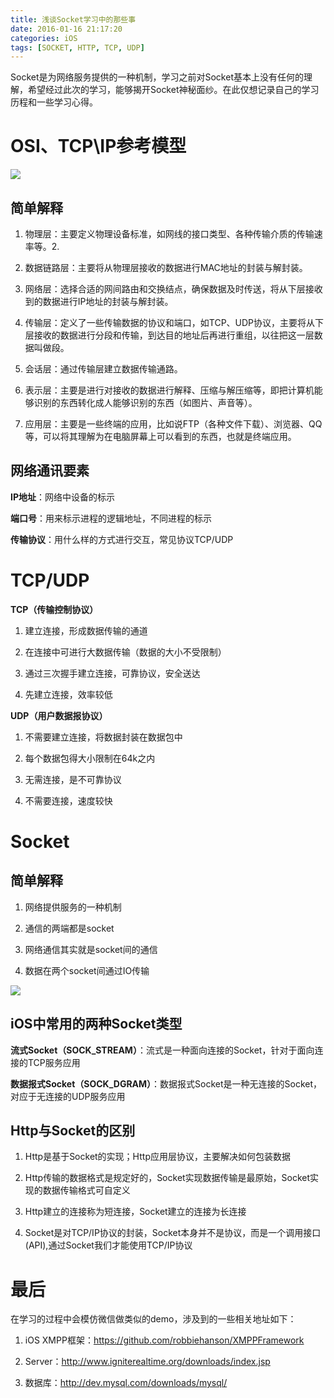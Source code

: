 ```yaml
---
title: 浅谈Socket学习中的那些事
date: 2016-01-16 21:17:20
categories: iOS
tags: [SOCKET, HTTP, TCP, UDP]
---
```

<!--more-->

Socket是为网络服务提供的一种机制，学习之前对Socket基本上没有任何的理解，希望经过此次的学习，能够揭开Socket神秘面纱。在此仅想记录自己的学习历程和一些学习心得。

# OSI、TCP\IP参考模型
<p>

![](http://7xq5ax.com1.z0.glb.clouddn.com/OSI%E5%8F%82%E8%80%83%E6%A8%A1%E5%9E%8B.png)
<p>

## 简单解释

1. 物理层：主要定义物理设备标准，如网线的接口类型、各种传输介质的传输速率等。2. 

2. 数据链路层：主要将从物理层接收的数据进行MAC地址的封装与解封装。

3. 网络层：选择合适的网间路由和交换结点，确保数据及时传送，将从下层接收到的数据进行IP地址的封装与解封装。

4. 传输层：定义了一些传输数据的协议和端口，如TCP、UDP协议，主要将从下层接收的数据进行分段和传输，到达目的地址后再进行重组，以往把这一层数据叫做段。

5. 会话层：通过传输层建立数据传输通路。

6. 表示层：主要是进行对接收的数据进行解释、压缩与解压缩等，即把计算机能够识别的东西转化成人能够识别的东西（如图片、声音等）。

7. 应用层：主要是一些终端的应用，比如说FTP（各种文件下载）、浏览器、QQ等，可以将其理解为在电脑屏幕上可以看到的东西，也就是终端应用。<p>

## 网络通讯要素

**IP地址**：网络中设备的标示

**端口号**：用来标示进程的逻辑地址，不同进程的标示

**传输协议**：用什么样的方式进行交互，常见协议TCP/UDP

# TCP/UDP

**TCP（传输控制协议）**

1. 建立连接，形成数据传输的通道

2. 在连接中可进行大数据传输（数据的大小不受限制）

3. 通过三次握手建立连接，可靠协议，安全送达

4. 先建立连接，效率较低<p>

**UDP（用户数据报协议）**

1. 不需要建立连接，将数据封装在数据包中

2. 每个数据包得大小限制在64k之内

3. 无需连接，是不可靠协议

4. 不需要连接，速度较快


# Socket

## 简单解释

1. 网络提供服务的一种机制
 
2. 通信的两端都是socket

3. 网络通信其实就是socket间的通信

4. 数据在两个socket间通过IO传输

![](http://7xq5ax.com1.z0.glb.clouddn.com/%E8%BE%93%E5%85%A5%E8%BE%93%E5%87%BA%E6%B5%81.png)

## iOS中常用的两种Socket类型

**流式Socket（SOCK_STREAM）**：流式是一种面向连接的Socket，针对于面向连接的TCP服务应用

**数据报式Socket（SOCK_DGRAM）**：数据报式Socket是一种无连接的Socket，对应于无连接的UDP服务应用

## Http与Socket的区别

1. Http是基于Socket的实现；Http应用层协议，主要解决如何包装数据

2. Http传输的数据格式是规定好的，Socket实现数据传输是最原始，Socket实现的数据传输格式可自定义

3. Http建立的连接称为短连接，Socket建立的连接为长连接

4. Socket是对TCP/IP协议的封装，Socket本身并不是协议，而是一个调用接口(API),通过Socket我们才能使用TCP/IP协议

# 最后
<p>
在学习的过程中会模仿微信做类似的demo，涉及到的一些相关地址如下：

1. iOS XMPP框架：https://github.com/robbiehanson/XMPPFramework

2. Server：http://www.igniterealtime.org/downloads/index.jsp

3. 数据库：http://dev.mysql.com/downloads/mysql/








